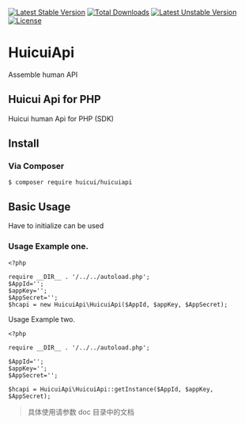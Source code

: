 [![Latest Stable Version](https://poser.pugx.org/huicui/huicuiapi/v/stable)](https://packagist.org/packages/huicui/huicuiapi)
[![Total Downloads](https://poser.pugx.org/huicui/huicuiapi/downloads)](https://packagist.org/packages/huicui/huicuiapi)
[![Latest Unstable Version](https://poser.pugx.org/huicui/huicuiapi/v/unstable)](https://packagist.org/packages/huicui/huicuiapi)
[![License](https://poser.pugx.org/huicui/huicuiapi/license)](https://packagist.org/packages/huicui/huicuiapi)


# HuicuiApi

Assemble human API

## Huicui Api for PHP

Huicui human Api for PHP (SDK) 

## Install

### Via Composer
```
$ composer require huicui/huicuiapi
```
    
    
## Basic Usage

Have to initialize can be used

### Usage Example one.

```
<?php

require __DIR__ . '/../../autoload.php';
$AppId='';
$appKey='';
$AppSecret='';
$hcapi = new HuicuiApi\HuicuiApi($AppId, $appKey, $AppSecret);

```

Usage Example two.

```
<?php

require __DIR__ . '/../../autoload.php';

$AppId='';
$appKey='';
$AppSecret='';

$hcapi = HuicuiApi\HuicuiApi::getInstance($AppId, $appKey, $AppSecret);

```

> 具体使用请参数 doc 目录中的文档